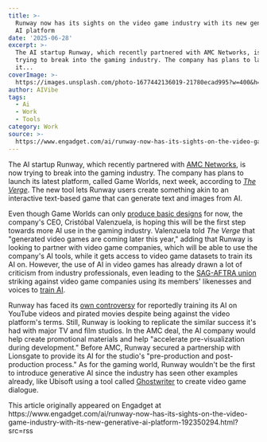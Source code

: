 ```yaml
---
title: >-
  Runway now has its sights on the video game industry with its new generative
  AI platform
date: '2025-06-28'
excerpt: >-
  The AI startup Runway, which recently partnered with AMC Networks, is now
  trying to break into the gaming industry. The company has plans to launch
  it...
coverImage: >-
  https://images.unsplash.com/photo-1677442136019-21780ecad995?w=400&h=200&fit=crop&auto=format
author: AIVibe
tags:
  - Ai
  - Work
  - Tools
category: Work
source: >-
  https://www.engadget.com/ai/runway-now-has-its-sights-on-the-video-game-industry-with-its-new-generative-ai-platform-192350294.html?src=rss
---
```

<p>The AI startup Runway, which recently partnered with <a data-i13n="elm:context_link;elmt:doNotAffiliate;cpos:1;pos:1" class="no-affiliate-link" href="https://www.engadget.com/ai/amc-networks-is-teaming-up-with-ai-company-runway-141959898.html">AMC Networks</a>, is now trying to break into the gaming industry. The company has plans to launch its latest platform, called Game Worlds, next week, according to <a data-i13n="elm:context_link;elmt:doNotAffiliate;cpos:2;pos:1" class="no-affiliate-link" href="https://www.theverge.com/ai-artificial-intelligence/694531/runway-ai-video-games-generate"><em>The Verge</em></a>. The new tool lets Runway users create something akin to an interactive text-based game that can generate text and images from AI.</p>
<p>Even though Game Worlds can only <a data-i13n="elm:context_link;elmt:doNotAffiliate;cpos:3;pos:1" class="no-affiliate-link" href="https://www.youtube.com/watch?v=ePulNCRDvz8">produce basic designs</a> for now, the company's CEO, Cristóbal Valenzuela, is hoping this will be the first step towards more AI use in the gaming industry. Valenzuela told <em>The Verge</em> that "generated video games are coming later this year," adding that Runway is looking to partner with video game companies, which will be able to use the company's AI tools, while it gets access to video game datasets to train its AI on. However, the use of AI in video games has already drawn a lot of criticism from industry professionals, even leading to the <a data-i13n="elm:context_link;elmt:doNotAffiliate;cpos:4;pos:1" class="no-affiliate-link" href="https://www.engadget.com/video-game-performers-will-strike-over-ai-concerns-201733660.html">SAG-AFTRA union</a> striking against video game companies using its members' likenesses and voices to <a data-i13n="elm:context_link;elmt:doNotAffiliate;cpos:5;pos:1" class="no-affiliate-link" href="https://www.engadget.com/video-game-performers-will-strike-over-ai-concerns-201733660.html">train AI</a>.&nbsp;</p>
<span id="end-legacy-contents"></span><p>Runway has faced its <a data-i13n="elm:context_link;elmt:doNotAffiliate;cpos:6;pos:1" class="no-affiliate-link" href="https://www.engadget.com/ai/ai-video-startup-runway-reportedly-trained-on-thousands-of-youtube-videos-without-permission-182314160.html">own controversy</a> for reportedly training its AI on YouTube videos and pirated movies despite being against the video platform's terms. Still, Runway is looking to replicate the similar success it's had with major TV and film studios. In the AMC deal, the AI company would help create promotional materials and help "accelerate pre-visualization during development." Before AMC, Runway secured a partnership with Lionsgate to provide its AI for the studio's "pre-production and post-production process." As for the gaming world, Runway wouldn't be the first to introduce generative AI since the industry has seen other examples already, like Ubisoft using a tool called <a data-i13n="cpos:7;pos:1" href="https://www.engadget.com/ubisofts-ghostwriter-ai-tool--automatically-generate-video-game-dialogue-103510366.html">Ghostwriter</a> to create video game dialogue.</p>This article originally appeared on Engadget at https://www.engadget.com/ai/runway-now-has-its-sights-on-the-video-game-industry-with-its-new-generative-ai-platform-192350294.html?src=rss
